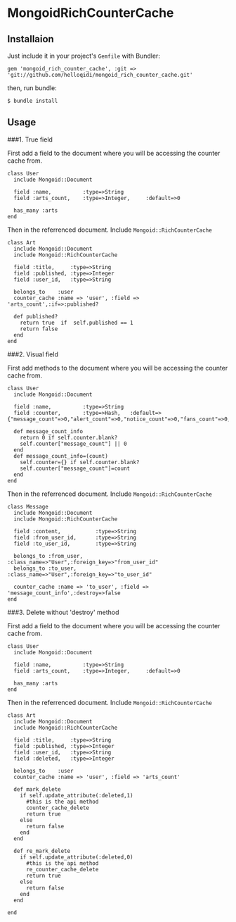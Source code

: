 # MongoidRichCounterCache

## Installaion

Just include it in your project's `Gemfile` with Bundler:
```
gem 'mongoid_rich_counter_cache', :git => 'git://github.com/helloqidi/mongoid_rich_counter_cache.git'
```
then, run bundle:
```
$ bundle install
```

## Usage

###1. True field

First add a field to the document where you will be accessing the counter cache from.
```
class User
  include Mongoid::Document

  field :name,          :type=>String
  field :arts_count,    :type=>Integer,     :default=>0

  has_many :arts
end
```

Then in the referrenced document. Include `Mongoid::RichCounterCache`
```
class Art
  include Mongoid::Document
  include Mongoid::RichCounterCache

  field :title,     :type=>String
  field :published, :type=>Integer
  field :user_id,   :type=>String

  belongs_to    :user
  counter_cache :name => 'user', :field => 'arts_count',:if=>:published?

  def published?
    return true  if  self.published == 1
    return false
  end  
end
```


###2. Visual field

First add methods to the document where you will be accessing the counter cache from.
```
class User
  include Mongoid::Document

  field :name,          :type=>String
  field :counter,       :type=>Hash,   :default=>{"message_count"=>0,"alert_count"=>0,"notice_count"=>0,"fans_count"=>0,"comment_count"=>0}

  def message_count_info
    return 0 if self.counter.blank?
    self.counter["message_count"] || 0
  end
  def message_count_info=(count)
    self.counter={} if self.counter.blank?
    self.counter["message_count"]=count
  end
end
```

Then in the referrenced document. Include `Mongoid::RichCounterCache`
```
class Message
  include Mongoid::Document
  include Mongoid::RichCounterCache

  field :content,           :type=>String
  field :from_user_id,      :type=>String
  field :to_user_id,        :type=>String

  belongs_to :from_user, :class_name=>"User",:foreign_key=>"from_user_id"
  belongs_to :to_user,   :class_name=>"User",:foreign_key=>"to_user_id"

  counter_cache :name => 'to_user', :field => 'message_count_info',:destroy=>false
end
```


###3. Delete without 'destroy' method

First add a field to the document where you will be accessing the counter cache from.
```
class User
  include Mongoid::Document

  field :name,          :type=>String
  field :arts_count,    :type=>Integer,     :default=>0

  has_many :arts
end
```

Then in the referrenced document. Include `Mongoid::RichCounterCache`
```
class Art
  include Mongoid::Document
  include Mongoid::RichCounterCache

  field :title,     :type=>String
  field :published, :type=>Integer
  field :user_id,   :type=>String
  field :deleted,   :type=>Integer

  belongs_to    :user
  counter_cache :name => 'user', :field => 'arts_count'

  def mark_delete
    if self.update_attribute(:deleted,1)
      #this is the api method
      counter_cache_delete
      return true
    else
      return false
    end  
  end

  def re_mark_delete
    if self.update_attribute(:deleted,0)
      #this is the api method
      re_counter_cache_delete
      return true
    else
      return false
    end
  end

end
```
